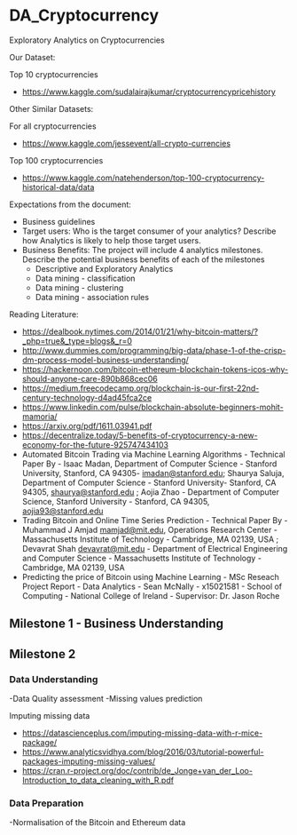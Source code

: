 # DA_Cryptocurrency
Exploratory Analytics on Cryptocurrencies 

Our Dataset:

Top 10 cryptocurrencies
- https://www.kaggle.com/sudalairajkumar/cryptocurrencypricehistory

Other Similar Datasets:

For all cryptocurrencies
- https://www.kaggle.com/jessevent/all-crypto-currencies

Top 100 cryptocurrencies
- https://www.kaggle.com/natehenderson/top-100-cryptocurrency-historical-data/data


Expectations from the document:

- Business guidelines 
- Target users: Who is the target consumer of your analytics? Describe how Analytics is likely to help those target users.
- Business Benefits: The project will include 4 analytics milestones. Describe the potential business benefits of each of the milestones
    - Descriptive and Exploratory Analytics
    - Data mining - classification
    - Data mining - clustering
    - Data mining - association rules

Reading Literature:
- https://dealbook.nytimes.com/2014/01/21/why-bitcoin-matters/?_php=true&_type=blogs&_r=0
- http://www.dummies.com/programming/big-data/phase-1-of-the-crisp-dm-process-model-business-understanding/
- https://hackernoon.com/bitcoin-ethereum-blockchain-tokens-icos-why-should-anyone-care-890b868cec06
- https://medium.freecodecamp.org/blockchain-is-our-first-22nd-century-technology-d4ad45fca2ce
- https://www.linkedin.com/pulse/blockchain-absolute-beginners-mohit-mamoria/
- https://arxiv.org/pdf/1611.03941.pdf
- https://decentralize.today/5-benefits-of-cryptocurrency-a-new-economy-for-the-future-925747434103
- Automated Bitcoin Trading via Machine Learning Algorithms - Technical Paper By - Isaac Madan, Department of Computer Science - Stanford University, Stanford, CA 94305- imadan@stanford.edu; Shaurya Saluja, Department of Computer Science - Stanford University- Stanford, CA 94305, shaurya@stanford.edu ; Aojia Zhao - Department of Computer Science, Stanford University - Stanford, CA 94305, aojia93@stanford.edu
- Trading Bitcoin and Online Time Series Prediction -  Technical Paper By -  Muhammad J Amjad mamjad@mit.edu, Operations Research Center - Massachusetts Institute of Technology - Cambridge, MA 02139, USA ; Devavrat Shah devavrat@mit.edu - Department of Electrical Engineering and Computer Science - Massachusetts Institute of Technology - Cambridge, MA 02139, USA
- Predicting the price of Bitcoin using Machine Learning - MSc Reseach Project Report - Data Analytics - Sean McNally - x15021581 - School of Computing - National College of Ireland - Supervisor: Dr. Jason Roche

## Milestone 1 - Business Understanding

## Milestone 2

### Data Understanding
-Data Quality assessment
-Missing values prediction

Imputing missing data
- https://datascienceplus.com/imputing-missing-data-with-r-mice-package/
- https://www.analyticsvidhya.com/blog/2016/03/tutorial-powerful-packages-imputing-missing-values/
- https://cran.r-project.org/doc/contrib/de_Jonge+van_der_Loo-Introduction_to_data_cleaning_with_R.pdf

### Data Preparation
-Normalisation of the Bitcoin and Ethereum data




















